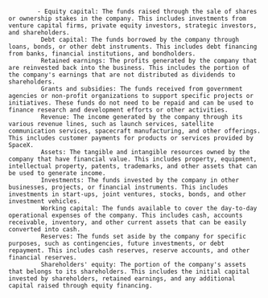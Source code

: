 			- Equity capital: The funds raised through the sale of shares or ownership stakes in the company. This includes investments from venture capital firms, private equity investors, strategic investors, and shareholders.
			 Debt capital: The funds borrowed by the company through loans, bonds, or other debt instruments. This includes debt financing from banks, financial institutions, and bondholders.
			 Retained earnings: The profits generated by the company that are reinvested back into the business. This includes the portion of the company's earnings that are not distributed as dividends to shareholders.
			 Grants and subsidies: The funds received from government agencies or non-profit organizations to support specific projects or initiatives. These funds do not need to be repaid and can be used to finance research and development efforts or other activities.
			 Revenue: The income generated by the company through its various revenue lines, such as launch services, satellite communication services, spacecraft manufacturing, and other offerings. This includes customer payments for products or services provided by SpaceX.
			 Assets: The tangible and intangible resources owned by the company that have financial value. This includes property, equipment, intellectual property, patents, trademarks, and other assets that can be used to generate income.
			 Investments: The funds invested by the company in other businesses, projects, or financial instruments. This includes investments in start-ups, joint ventures, stocks, bonds, and other investment vehicles.
			 Working capital: The funds available to cover the day-to-day operational expenses of the company. This includes cash, accounts receivable, inventory, and other current assets that can be easily converted into cash.
			 Reserves: The funds set aside by the company for specific purposes, such as contingencies, future investments, or debt repayment. This includes cash reserves, reserve accounts, and other financial reserves.
			 Shareholders' equity: The portion of the company's assets that belongs to its shareholders. This includes the initial capital invested by shareholders, retained earnings, and any additional capital raised through equity financing.



